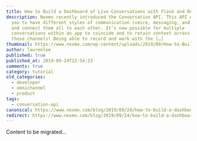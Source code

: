 ```yaml
---
title: How to Build a Dashboard of Live Conversations with Flask and React
description: Nexmo recently introduced the Conversation API. This API enables
  you to have different styles of communication (voice, messaging, and video)
  and connect them all to each other. It’s now possible for multiple
  conversations within an app to coincide and to retain context across all of
  those channels! Being able to record and work with the […]
thumbnail: https://www.nexmo.com/wp-content/uploads/2019/09/How-to-Build-a-Dashboard-of-Live-Conversations-with-Flask-and-React-2.png
author: laurenlee
published: true
published_at: 2019-09-24T12:54:23
comments: true
category: tutorial
old_categories:
  - developer
  - omnichannel
  - product
tags:
  - conversation-api
canonical: https://www.nexmo.com/blog/2019/09/24/how-to-build-a-dashboard-of-live-conversations-with-flask-and-react-dr
redirect: https://www.nexmo.com/blog/2019/09/24/how-to-build-a-dashboard-of-live-conversations-with-flask-and-react-dr
---
```

Content to be migrated...